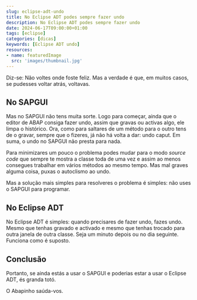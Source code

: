 ```yaml
---
slug: eclipse-adt-undo
title: No Eclipse ADT podes sempre fazer undo
description: No Eclipse ADT podes sempre fazer undo
date: 2024-06-17T09:00:00+01:00
tags: [eclipse]
categories: [dicas]
keywords: [Eclipse ADT undo]
resources:
- name: featuredImage
  src: 'images/thumbnail.jpg'
---
```


Diz-se: Não voltes onde foste feliz. Mas a verdade é que, em muitos casos, se pudesses voltar atrás, voltavas.

<!--more-->

## No SAPGUI

Mas no SAPGUI não tens muita sorte. Logo para começar, ainda que o editor de ABAP consiga fazer undo, assim que gravas ou activas algo, ele limpa o histórico. Ora, como para saltares de um método para o outro tens de o gravar, sempre que o fizeres, já não há volta a dar: undo caput. Em suma, o undo no SAPGUI não presta para nada.

Para minimizares um pouco o problema podes mudar para o modo _source code_ que sempre te mostra a classe toda de uma vez e assim ao menos consegues trabalhar em vários métodos ao mesmo tempo. Mas mal graves alguma coisa, puxas o autoclismo ao undo.

Mas a solução mais simples para resolveres o problema é simples: não uses o SAPGUI para programar.

## No Eclipse ADT

No Eclipse ADT é simples: quando precisares de fazer undo, fazes undo. Mesmo que tenhas gravado e activado e mesmo que tenhas trocado para outra janela de outra classe. Seja um minuto depois ou no dia seguinte. Funciona como é suposto.

## Conclusão

Portanto, se ainda estás a usar o SAPGUI e poderias estar a usar o Eclipse ADT, és granda totó.

O Abapinho saúda-vos.
